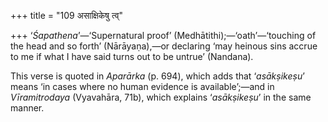 +++
title = "109 असाक्षिकेषु त्व्"

+++
‘*Śapathena*’—‘Supernatural proof’ (Medhātithi);—‘oath’—‘touching of the
head and so forth’ (Nārāyaṇa),—or declaring ‘may heinous sins accrue to
me if what I have said turns out to be untrue’ (Nandana).

This verse is quoted in *Aparārka* (p. 694), which adds that
‘*asākṣikeṣu*’ means ‘in cases where no human evidence is
available’;—and in *Vīramitrodaya* (Vyavahāra, 71b), which explains
‘*asākṣikeṣu*’ in the same manner.


